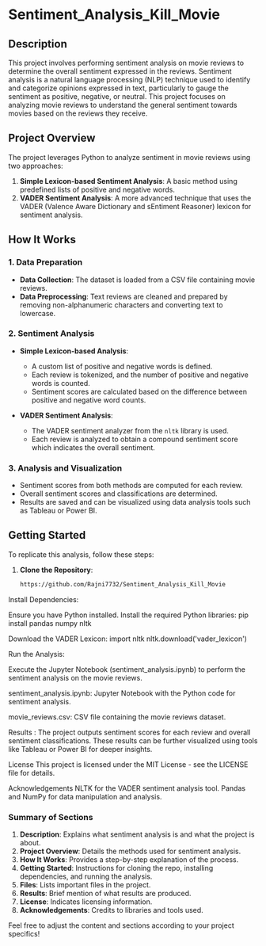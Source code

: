 # Sentiment_Analysis_Kill_Movie

## Description

This project involves performing sentiment analysis on movie reviews to determine the overall sentiment expressed in the reviews. Sentiment analysis is a natural language processing (NLP) technique used to identify and categorize opinions expressed in text, particularly to gauge the sentiment as positive, negative, or neutral. This project focuses on analyzing movie reviews to understand the general sentiment towards movies based on the reviews they receive.

## Project Overview

The project leverages Python to analyze sentiment in movie reviews using two approaches:
1. **Simple Lexicon-based Sentiment Analysis**: A basic method using predefined lists of positive and negative words.
2. **VADER Sentiment Analysis**: A more advanced technique that uses the VADER (Valence Aware Dictionary and sEntiment Reasoner) lexicon for sentiment analysis.

## How It Works

### 1. **Data Preparation**
   - **Data Collection**: The dataset is loaded from a CSV file containing movie reviews.
   - **Data Preprocessing**: Text reviews are cleaned and prepared by removing non-alphanumeric characters and converting text to lowercase.

### 2. **Sentiment Analysis**
   - **Simple Lexicon-based Analysis**:
     - A custom list of positive and negative words is defined.
     - Each review is tokenized, and the number of positive and negative words is counted.
     - Sentiment scores are calculated based on the difference between positive and negative word counts.

   - **VADER Sentiment Analysis**:
     - The VADER sentiment analyzer from the `nltk` library is used.
     - Each review is analyzed to obtain a compound sentiment score which indicates the overall sentiment.

### 3. **Analysis and Visualization**
   - Sentiment scores from both methods are computed for each review.
   - Overall sentiment scores and classifications are determined.
   - Results are saved and can be visualized using data analysis tools such as Tableau or Power BI.

## Getting Started

To replicate this analysis, follow these steps:

1. **Clone the Repository**:
   ```bash
   https://github.com/Rajni7732/Sentiment_Analysis_Kill_Movie
   
Install Dependencies:

Ensure you have Python installed.
Install the required Python libraries:
pip install pandas numpy nltk

Download the VADER Lexicon:
import nltk
nltk.download('vader_lexicon')

Run the Analysis:

Execute the Jupyter Notebook (sentiment_analysis.ipynb) to perform the sentiment analysis on the movie reviews.

sentiment_analysis.ipynb: Jupyter Notebook with the Python code for sentiment analysis.

movie_reviews.csv: CSV file containing the movie reviews dataset.

Results : The project outputs sentiment scores for each review and overall sentiment classifications. These results can be further visualized using tools like Tableau or Power BI for deeper insights.

License
This project is licensed under the MIT License - see the LICENSE file for details.

Acknowledgements
NLTK for the VADER sentiment analysis tool.
Pandas and NumPy for data manipulation and analysis.


### Summary of Sections

1. **Description**: Explains what sentiment analysis is and what the project is about.
2. **Project Overview**: Details the methods used for sentiment analysis.
3. **How It Works**: Provides a step-by-step explanation of the process.
4. **Getting Started**: Instructions for cloning the repo, installing dependencies, and running the analysis.
5. **Files**: Lists important files in the project.
6. **Results**: Brief mention of what results are produced.
7. **License**: Indicates licensing information.
8. **Acknowledgements**: Credits to libraries and tools used.

Feel free to adjust the content and sections according to your project specifics!

